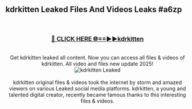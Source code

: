 ## kdrkitten Leaked Files And Videos Leaks #a6zp
<br>
<div align="center">
<h3><a href="https://watchclip.my.id/kdrkitten" rel="nofollow">🔴 CLICK HERE 🌐==►►kdrkitten</a></h3>
<br>
Get kdrkitten leaked all content. Now you can access all files & videos of kdrkitten. All video and files new update 2025!
<br>
<a href="https://watchclip.my.id/kdrkitten" rel="nofollow" data-target="animated-image.originalLink"><img src="https://i.ibb.co.com/WyWwxjT/player-gif2.gif" alt="kdrkitten Leaked" style="max-width: 100%; display: inline-block;" data-target="animated-image.originalImage"></a>
<br><br>
kdrkitten original files & videos took the internet by storm and amazed viewers on various Leaked social media platforms. kdrkitten, a young and talented digital creator, recently became famous thanks to this interesting files & videos.
</div>
<br>